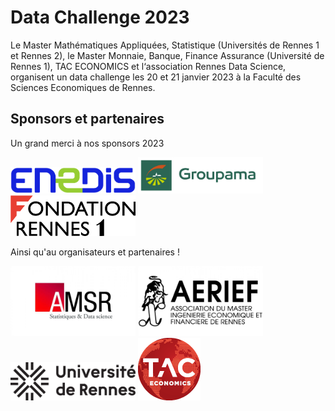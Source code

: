 # Data Challenge 2023

Le Master Mathématiques Appliquées, Statistique (Universités de Rennes 1 et Rennes 2), le Master Monnaie, Banque, Finance Assurance (Université de Rennes 1), TAC ECONOMICS et l‘association Rennes Data Science, organisent un data challenge les 20 et 21 janvier 2023 à la Faculté des Sciences Economiques de Rennes.


## Sponsors et partenaires

Un grand merci à nos sponsors 2023

<a href="https://www.enedis.fr" target="_blank"><img src="img/logo_enedis.png" width="200"></a> <a href="https://www.groupama.fr/" target="_blank"><img src="img/Groupama_FB_RVB.jpg" width="200"></a> <a href="https://fondation.univ-rennes.fr/" target="_blank"><img src="img/logo-Fondation-Rennes1-couleur-nobaseline.png" width="200"></a>

Ainsi qu'au organisateurs et partenaires !

<a href="https://eco.univ-rennes.fr/amsr" target="_blank"><img src="img/logo_amsr.jpg" width="200"></a> <a href="https://eco.univ-rennes.fr/aerief" target="_blank"><img src="img/logo_aerief.jpg" width="200"></a> <a href="https://www.univ-rennes.fr/" target="_blank"><img src="img/UNIRENNES_LOGOnoir_0.png" width="200"></a> <a href="https://taceconomics.com" target="_blank"><img src="img/taceconomics-100px-white.png" width="100"></a>

